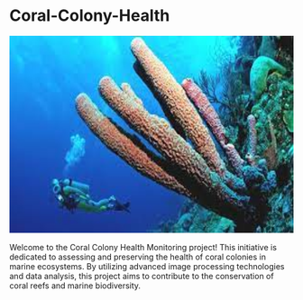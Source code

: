 # Coral-Colony-Health

<p align="center">
  <img src="Coral.jpeg" alt="Image Description" width="600" height="350">
</p>

Welcome to the Coral Colony Health Monitoring project! This initiative is dedicated to assessing and preserving the health of coral colonies in marine ecosystems. By utilizing advanced image processing technologies and data analysis, this project aims to contribute to the conservation of coral reefs and marine biodiversity.
